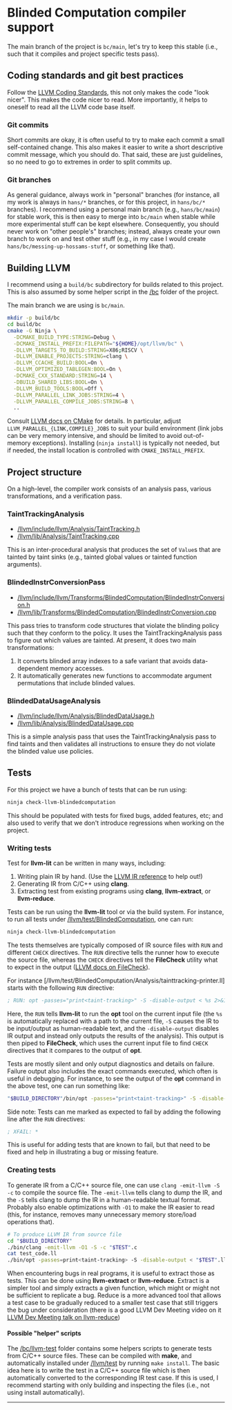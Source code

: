 # Blinded Computation compiler support

The main branch of the project is `bc/main`, let's try to keep this stable
(i.e., such that it compiles and project specific tests pass). 

## Coding standards and git best practices 

Follow the [LLVM Coding Standards], this not only makes the code "look nicer".
This makes the code nicer to read. More importantly, it helps to oneself to read
all the LLVM code base itself.


### Git commits

Short commits are okay, it is often useful to try to make each commit a small
self-contained change. This also makes it easier to write a short descriptive
commit message, which you should do. That said, these are just guidelines, so no
need to go to extremes in order to split commits up.

### Git branches

As general guidance, always work in "personal" branches (for instance, all my
work is always in `hans/*` branches, or for this project, in `hans/bc/*`
branches). I recommend using a personal main branch (e.g., `hans/bc/main`) for
stable work, this is then easy to merge into `bc/main` when stable while more
experimental stuff can be kept elsewhere. Consequently, you should never work on
"other people's" branches; instead, always create your own branch to work on and
test other stuff (e.g., in my case I would create
`hans/bc/messing-up-hossams-stuff`, or something like that).

## Building LLVM

I recommend using a `build/bc` subdirectory for builds related to this project.
This is also assumed by some helper script in the [/bc] folder of the project.

The main branch we are using is `bc/main`.

```sh
mkdir -p build/bc
cd build/bc
cmake -G Ninja \
  -DCMAKE_BUILD_TYPE:STRING=Debug \
  -DCMAKE_INSTALL_PREFIX:FILEPATH="${HOME}/opt/llvm/bc" \
  -DLLVM_TARGETS_TO_BUILD:STRING=X86;RISCV \
  -DLLVM_ENABLE_PROJECTS:STRING=clang \
  -DLLVM_CCACHE_BUILD:BOOL=On \
  -DLLVM_OPTIMIZED_TABLEGEN:BOOL=On \
  -DCMAKE_CXX_STANDARD:STRING=14 \
  -DBUILD_SHARED_LIBS:BOOL=On \
  -DLLVM_BUILD_TOOLS:BOOL=Off \
  -DLLVM_PARALLEL_LINK_JOBS:STRING=4 \
  -DLLVM_PARALLEL_COMPILE_JOBS:STRING=8 \
  ..
```

Consult [LLVM docs on CMake] for details. In particular, adjust
`LLVM_PARALLEL_{LINK,COMPILE}_JOBS` to suit your build environment (link jobs
can be very memory intensive, and should be limited to avoid out-of-memory
exceptions). Installing (`ninja install`) is typically not needed, but if
needed, the install location is controlled with `CMAKE_INSTALL_PREFIX`.

## Project structure

On a high-level, the compiler work consists of an analysis pass, various
transformations, and a verification pass.

### TaintTrackingAnalysis

- [/llvm/include/llvm/Analysis/TaintTracking.h]
- [/llvm/lib/Analysis/TaintTracking.cpp]

This is an inter-procedural analysis that produces the set of `Value`s that are
tainted by taint sinks (e.g., tainted global values or tainted function
arguments).

### BlindedInstrConversionPass

- [/llvm/include/llvm/Transforms/BlindedComputation/BlindedInstrConversion.h]
- [/llvm/lib/Transforms/BlindedComputation/BlindedInstrConversion.cpp]

This pass tries to transform code structures that violate the blinding policy
such that they conform to the policy.  It uses the TaintTrackingAnalysis pass to
figure out which values are tainted. At present, it does two main
transformations:

1) It converts blinded array indexes to a safe variant that avoids
   data-dependent memory accesses.  
2) It automatically generates new functions to
   accommodate argument permutations that include blinded values.

### BlindedDataUsageAnalysis

- [/llvm/include/llvm/Analysis/BlindedDataUsage.h]
- [/llvm/lib/Analysis/BlindedDataUsage.cpp]

This is a simple analysis pass that uses the TaintTrackingAnalysis pass to find
taints and then validates all instructions to ensure they do not violate the
blinded value use policies.

## Tests

For this project we have a bunch of tests that can be run using:

```sh
ninja check-llvm-blindedcomputation
```

This should be populated with tests for fixed bugs, added features, etc; and
also used to verify that we don't introduce regressions when working on the
project.

### Writing tests

Test for **llvm-lit** can be written in many ways, including:

1) Writing plain IR by hand. (Use the [LLVM IR reference] to help out!)
2) Generating IR from C/C++ using **clang**.
3) Extracting test from existing programs using **clang**, **llvm-extract**, or
   **llvm-reduce**.

Tests can be run using the **llvm-lit** tool or via the build system. For
instance, to run all tests under [/llvm/test/BlindedComputation], one can run:

```sh
ninja check-llvm-blindedcomputation
```

The tests themselves are typically composed of IR source files with `RUN` and
different `CHECK` directives. The `RUN` directive tells the runner how to
execute the source file, whereas the `CHECK` directives tell the **FileCheck**
utility what to expect in the output ([LLVM docs on FileCheck]).

For instance [/llvm/test/BlindedComputation/Analysis/tainttracking-printer.ll]
starts with the following `RUN` directive:

```llvm
; RUN: opt -passes="print<taint-tracking>" -S -disable-output < %s 2>&1 | FileCheck %s
```

Here, the `RUN` tells **llvm-lit** to run the **opt** tool on the current input
file (the `%s` is automatically replaced with a path to the current file, `-S`
causes the IR to be input/output as human-readable text, and the
`-disable-output` disables IR output and instead only outputs the results of the
analysis). This output is then piped to **FileCheck**, which uses the current
input file to find `CHECK` directives that it compares to the output of **opt**.

Tests are mostly silent and only output diagnostics and details on failure.
Failure output also includes the exact commands executed, which often is useful
in debugging. For instance, to see the output of the **opt** command in the
above test, one can run something like:

```sh
"$BUILD_DIRECTORY"/bin/opt -passes="print<taint-tracking>" -S -disable-output < "$SOURCE_DIRECTORY"/llvm/test/BlindedComputation/Analysis/tainttracking-printer.ll 2>&1
```

Side note: Tests can me marked as expected to fail by adding the following line
after the `RUN` directives:

```llvm
; XFAIL: *
```

This is useful for adding tests that are known to fail, but that need to be
fixed and help in illustrating a bug or missing feature.

### Creating tests

To generate IR from a C/C++ source file, one can use `clang -emit-llvm -S -c` to
compile the source file. The `-emit-llvm` tells clang to dump the IR, and the
`-S` tells clang to dump the IR in a human-readable textual format. Probably
also enable optimizations with `-O1` to make the IR easier to read (this, for
instance, removes many unnecessary memory store/load operations that).

```sh
# To produce LLVM IR from source file
cd "$BUILD_DIRECTORY"
./bin/clang -emit-llvm -O1 -S -c "$TEST".c
cat test_code.ll
./bin/opt -passes=print<taint-tracking> -S -disable-output < "$TEST".ll
```

When encountering bugs in real programs, it is useful to extract those as tests.
This can be done using **llvm-extract** or **llvm-reduce**. Extract is a simpler
tool and simply extracts a given function, which might or might not be
sufficient to replicate a bug. Reduce is a more advanced tool that allows a test
case to be gradually reduced to a smaller test case that still triggers the bug
under consideration (there is a good LLVM Dev Meeting video on it
[LLVM Dev Meeting talk on llvm-reduce])

#### Possible "helper" scripts

The [/bc/llvm-test] folder contains some helpers scripts to generate tests from
C/C++ source files. These can be compiled with **make**, and automatically
installed under [/llvm/test] by running `make install`. The basic idea here is
to write the test in a C/C++ source file which is then automatically converted
to the corresponding IR test case. If this is used, I recommend starting with
only building and inspecting the files (i.e., not using install automatically).

---

[LLVM docs on FileCheck]: https://llvm.org/docs/CommandGuide/FileCheck.html
[LLVM IR reference]: https://llvm.org/docs/LangRef.html
[LLVM docs on CMake]: https://llvm.org/docs/CMake.html
[LLVM Dev Meeting talk on llvm-reduce]: https://www.youtube.com/watch?v=n1jDj7J9N8c
[LLVM Coding Standards]: https://llvm.org/docs/CodingStandards.html

[/bc]:           https://gitlab.com/ssg-research/platsec/attack-tolerant-execution/bc-llvm/-/tree/bc/main/bc
[/bc/llvm-test]: https://gitlab.com/ssg-research/platsec/attack-tolerant-execution/bc-llvm/-/tree/bc/main/bc/llvm-test

[/llvm/test]:https://gitlab.com/ssg-research/platsec/attack-tolerant-execution/bc-llvm/-/tree/bc/main/llvm/test
[/llvm/test/BlindedComputation]: https://gitlab.com/ssg-research/platsec/attack-tolerant-execution/bc-llvm/-/tree/bc/main/llvm/test/BlindedComputation
[/llvm/test/BlindedComputation/Analysis/TaintTracking/tainttracking-printer.ll]: https://gitlab.com/ssg-research/platsec/attack-tolerant-execution/bc-llvm/-/tree/bc/main/llvm/test/BlindedComputation/Analysis/tainttracking-printer.ll

[/llvm/include/llvm/Analysis/BlindedDataUsage.h]: https://gitlab.com/ssg-research/platsec/attack-tolerant-execution/bc-llvm/-/tree/bc/main/llvm/include/llvm/Analysis/BlindedDataUsage.h
[/llvm/include/llvm/Analysis/TaintTracking.h]:    https://gitlab.com/ssg-research/platsec/attack-tolerant-execution/bc-llvm/-/tree/bc/main/llvm/include/llvm/Analysis/TaintTracking.h
[/llvm/lib/Analysis/BlindedDataUsage.cpp]:        https://gitlab.com/ssg-research/platsec/attack-tolerant-execution/bc-llvm/-/tree/bc/main/llvm/lib/Analysis/BlindedDataUsage.cpp
[/llvm/lib/Analysis/TaintTracking.cpp]:           https://gitlab.com/ssg-research/platsec/attack-tolerant-execution/bc-llvm/-/tree/bc/main/llvm/lib/Analysis/TaintTracking.cpp
[/llvm/include/llvm/Transforms/BlindedComputation/BlindedInstrConversion.h]: https://gitlab.com/ssg-research/platsec/attack-tolerant-execution/bc-llvm/-/tree/bc/main/llvm/include/llvm/Transforms/BlindedComputation/BlindedInstrConversion.h
[/llvm/lib/Transforms/BlindedComputation/BlindedInstrConversion.cpp]: https://gitlab.com/ssg-research/platsec/attack-tolerant-execution/bc-llvm/-/tree/bc/main/llvm/lib/Transforms/BlindedComputation/BlindedInstrConversion.cpp